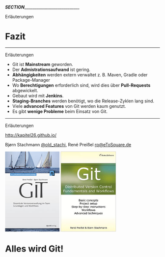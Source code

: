 ___SECTION_______________________________


  <aside class="notes">
  Erläuterungen
  </aside>

Fazit
======






_________________________________________


  <aside class="notes">
  Erläuterungen
  </aside>

 * Git ist **Mainstream** geworden.
 * Der **Admistrationsaufwand** ist gering.
 * **Abhängigkeiten** werden extern verwaltet z. B. Maven, Gradle oder Package-Manager
 * Wo **Berechtigungen** erforderlich sind, wird dies über **Pull-Requests** abgewickelt.
 * Gebaut wird mit **Jenkins**.
 * **Staging-Branches** werden benötigt, wo die Release-Zyklen lang sind.
 * Viele **advanced Features** von Git werden kaum genutzt.
 * Es gibt **wenige Probleme** beim Einsatz von Git.





_________________________________________


  <aside class="notes">
  Erläuterungen
  </aside>

http://kapitel26.github.io/

Bjørn Stachmann [@old_stachi](https://twitter.com/old_stachi), René Preißel [rp@eToSquare.de](mailto:rp@eToSquare.de)

<img src="buch-cover-klein.jpg" align="middle" alt="Buch Cover">  <img src="buch-englisch.jpg" align="middle" alt="Buch Cover Englisch">

# Alles wird Git!
